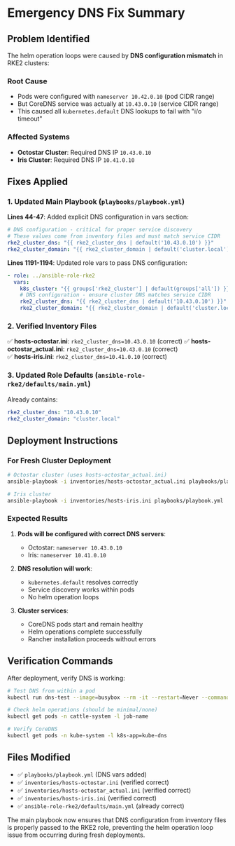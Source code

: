 # Emergency DNS Fix Summary

## Problem Identified
The helm operation loops were caused by **DNS configuration mismatch** in RKE2 clusters:

### Root Cause
- Pods were configured with `nameserver 10.42.0.10` (pod CIDR range)
- But CoreDNS service was actually at `10.43.0.10` (service CIDR range)
- This caused all `kubernetes.default` DNS lookups to fail with "i/o timeout"

### Affected Systems
- **Octostar Cluster**: Required DNS IP `10.43.0.10`
- **Iris Cluster**: Required DNS IP `10.41.0.10`

## Fixes Applied

### 1. Updated Main Playbook (`playbooks/playbook.yml`)
**Lines 44-47**: Added explicit DNS configuration in vars section:
```yaml
# DNS configuration - critical for proper service discovery
# These values come from inventory files and must match service CIDR
rke2_cluster_dns: "{{ rke2_cluster_dns | default('10.43.0.10') }}"
rke2_cluster_domain: "{{ rke2_cluster_domain | default('cluster.local') }}"
```

**Lines 1191-1194**: Updated role vars to pass DNS configuration:
```yaml
- role: ../ansible-role-rke2
  vars:
    k8s_cluster: "{{ groups['rke2_cluster'] | default(groups['all']) }}"
    # DNS configuration - ensure cluster DNS matches service CIDR
    rke2_cluster_dns: "{{ rke2_cluster_dns | default('10.43.0.10') }}"
    rke2_cluster_domain: "{{ rke2_cluster_domain | default('cluster.local') }}"
```

### 2. Verified Inventory Files
✅ **hosts-octostar.ini**: `rke2_cluster_dns=10.43.0.10` (correct)
✅ **hosts-octostar_actual.ini**: `rke2_cluster_dns=10.43.0.10` (correct)  
✅ **hosts-iris.ini**: `rke2_cluster_dns=10.41.0.10` (correct)

### 3. Updated Role Defaults (`ansible-role-rke2/defaults/main.yml`)
Already contains:
```yaml
rke2_cluster_dns: "10.43.0.10"
rke2_cluster_domain: "cluster.local"
```

## Deployment Instructions

### For Fresh Cluster Deployment
```bash
# Octostar cluster (uses hosts-octostar_actual.ini)
ansible-playbook -i inventories/hosts-octostar_actual.ini playbooks/playbook.yml

# Iris cluster 
ansible-playbook -i inventories/hosts-iris.ini playbooks/playbook.yml
```

### Expected Results
1. **Pods will be configured with correct DNS servers**:
   - Octostar: `nameserver 10.43.0.10`
   - Iris: `nameserver 10.41.0.10`

2. **DNS resolution will work**:
   - `kubernetes.default` resolves correctly
   - Service discovery works within pods
   - No helm operation loops

3. **Cluster services**:
   - CoreDNS pods start and remain healthy
   - Helm operations complete successfully
   - Rancher installation proceeds without errors

## Verification Commands
After deployment, verify DNS is working:
```bash
# Test DNS from within a pod
kubectl run dns-test --image=busybox --rm -it --restart=Never --command -- nslookup kubernetes.default

# Check helm operations (should be minimal/none)
kubectl get pods -n cattle-system -l job-name

# Verify CoreDNS
kubectl get pods -n kube-system -l k8s-app=kube-dns
```

## Files Modified
- ✅ `playbooks/playbook.yml` (DNS vars added)
- ✅ `inventories/hosts-octostar.ini` (verified correct)  
- ✅ `inventories/hosts-octostar_actual.ini` (verified correct)
- ✅ `inventories/hosts-iris.ini` (verified correct)
- ✅ `ansible-role-rke2/defaults/main.yml` (already correct)

The main playbook now ensures that DNS configuration from inventory files is properly passed to the RKE2 role, preventing the helm operation loop issue from occurring during fresh deployments.
